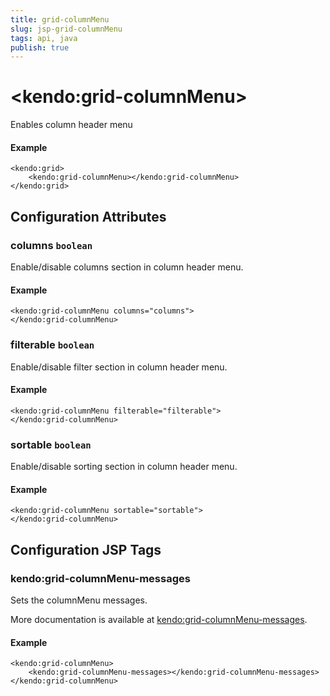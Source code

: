 ```yaml
---
title: grid-columnMenu
slug: jsp-grid-columnMenu
tags: api, java
publish: true
---
```


# \<kendo:grid-columnMenu\>

Enables column header menu

#### Example
    <kendo:grid>
        <kendo:grid-columnMenu></kendo:grid-columnMenu>
    </kendo:grid>

## Configuration Attributes

### columns `boolean`

Enable/disable columns section in column header menu.

#### Example
    <kendo:grid-columnMenu columns="columns">
    </kendo:grid-columnMenu>

### filterable `boolean`

Enable/disable filter section in column header menu.

#### Example
    <kendo:grid-columnMenu filterable="filterable">
    </kendo:grid-columnMenu>

### sortable `boolean`

Enable/disable sorting section in column header menu.

#### Example
    <kendo:grid-columnMenu sortable="sortable">
    </kendo:grid-columnMenu>


##  Configuration JSP Tags

### kendo:grid-columnMenu-messages

Sets the columnMenu messages.

More documentation is available at [kendo:grid-columnMenu-messages](grid/columnmenu-messages).

#### Example

    <kendo:grid-columnMenu>
        <kendo:grid-columnMenu-messages></kendo:grid-columnMenu-messages>
    </kendo:grid-columnMenu>

